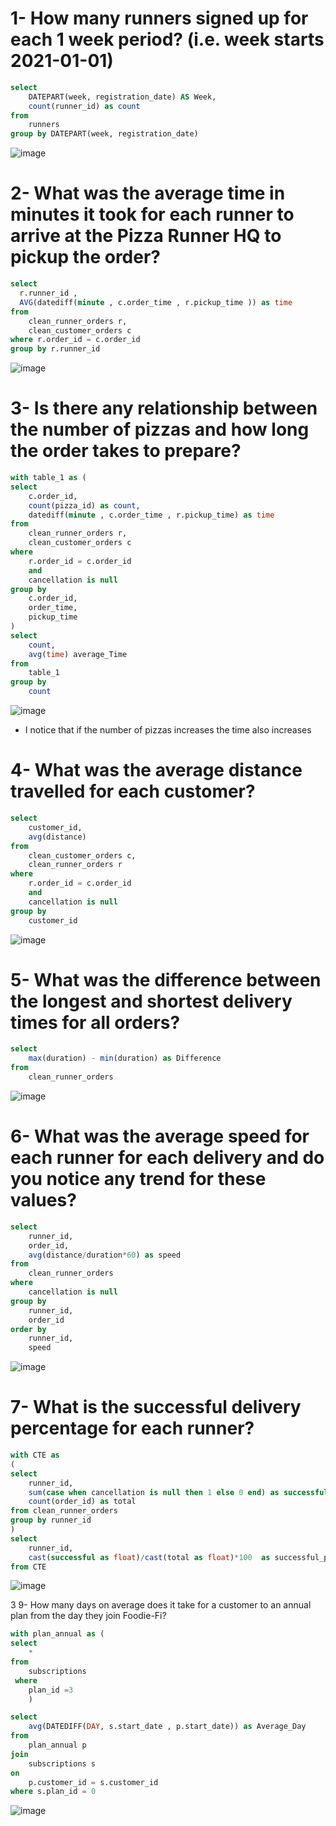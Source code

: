 # 1- How many runners signed up for each 1 week period? (i.e. week starts 2021-01-01)
```sql
select  
	DATEPART(week, registration_date) AS Week,
	count(runner_id) as count 
from 
	runners
group by DATEPART(week, registration_date)
```
![image](https://user-images.githubusercontent.com/87584678/208390625-e78cc148-0209-4971-a59d-0f934f8512c4.png)

# 2- What was the average time in minutes it took for each runner to arrive at the Pizza Runner HQ to pickup the order?
```sql
select 
  r.runner_id , 
  AVG(datediff(minute , c.order_time , r.pickup_time )) as time 
from 
	clean_runner_orders r,
	clean_customer_orders c
where r.order_id = c.order_id
group by r.runner_id
```

![image](https://user-images.githubusercontent.com/87584678/208395219-4c2d5199-fe1e-4a3a-b2b1-e3b5a5f4fc92.png)


# 3- Is there any relationship between the number of pizzas and how long the order takes to prepare?
```sql
with table_1 as (
select 
	c.order_id,
	count(pizza_id) as count,
	datediff(minute , c.order_time , r.pickup_time) as time 
from 
	clean_runner_orders r,
	clean_customer_orders c
where
	r.order_id = c.order_id
	and 
	cancellation is null
group by 
	c.order_id,
	order_time,
	pickup_time
)
select
	count,
	avg(time) average_Time
from 
	table_1
group by
	count
```
![image](https://user-images.githubusercontent.com/87584678/210178808-7c04abaf-d916-4df0-b23a-967b807bc76b.png)
* I notice that if the number of pizzas increases the time also increases 


# 4- What was the average distance travelled for each customer?
```sql
select	
	customer_id,
	avg(distance)
from
	clean_customer_orders c,
	clean_runner_orders r
where
	r.order_id = c.order_id
	and 
	cancellation is null
group by 
	customer_id
```
![image](https://user-images.githubusercontent.com/87584678/210178935-5f2bcaad-8b89-4f8e-a9c9-199eb770f95a.png)

# 5- What was the difference between the longest and shortest delivery times for all orders?
```sql
select 
	max(duration) -	min(duration) as Difference
from
	clean_runner_orders
```
![image](https://user-images.githubusercontent.com/87584678/210179414-4a8d176a-9d63-4ee7-807a-6fed5b10c485.png)

# 6- What was the average speed for each runner for each delivery and do you notice any trend for these values?
```sql
select 
	runner_id,
	order_id,
	avg(distance/duration*60) as speed
from 
	clean_runner_orders
where 
	cancellation is null
group by 
	runner_id,
	order_id
order by 
	runner_id,
	speed
```
![image](https://user-images.githubusercontent.com/87584678/210179965-b2f5d1fe-3ef0-4c3b-98b7-fc7798ae16fa.png)


# 7- What is the successful delivery percentage for each runner?
```sql
with CTE as 
(
select 
	runner_id,
	sum(case when cancellation is null then 1 else 0 end) as successful,
	count(order_id) as total
from clean_runner_orders
group by runner_id
)
select 
	runner_id,
	cast(successful as float)/cast(total as float)*100  as successful_percentage
from CTE
```
![image](https://user-images.githubusercontent.com/87584678/210180437-17fab464-81fa-4dad-9433-4f69cb3b5055.png)


3 9- How many days on average does it take for a customer to an annual plan from the day they join Foodie-Fi?

```sql
with plan_annual as (
select 
	* 
from 
	subscriptions
 where 
	plan_id =3
	)

select 
	avg(DATEDIFF(DAY, s.start_date , p.start_date)) as Average_Day
from 
	plan_annual p
join
	subscriptions s
on 
	p.customer_id = s.customer_id
where s.plan_id = 0
```

![image](https://user-images.githubusercontent.com/87584678/222932701-1eab0f87-d40d-4a90-8d39-67fe2c95750c.png)























